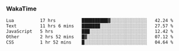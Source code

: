 ### WakaTime

<!--START_SECTION:waka-->

```txt
Lua          17 hrs          ██████████▓░░░░░░░░░░░░░░   42.24 %
Text         11 hrs 6 mins   ███████░░░░░░░░░░░░░░░░░░   27.57 %
JavaScript   5 hrs           ███░░░░░░░░░░░░░░░░░░░░░░   12.42 %
Other        2 hrs 52 mins   █▓░░░░░░░░░░░░░░░░░░░░░░░   07.12 %
CSS          1 hr 52 mins    █░░░░░░░░░░░░░░░░░░░░░░░░   04.64 %
```

<!--END_SECTION:waka-->
